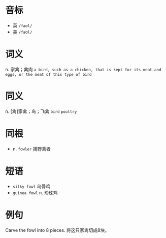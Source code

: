 # 音标

- 英 `/faʊl/`
- 美 `/faʊl/`

# 词义

n. 家禽；禽肉
`a bird, such as a chicken, that is kept for its meat and eggs, or the meat of this type of bird`

# 同义

n. [禽]家禽；鸟；飞禽
`bird` `poultry`

# 同根

- n. `fowler` 捕野禽者

# 短语

- `silky fowl` 乌骨鸡
- `guinea fowl` n. 珍珠鸡

# 例句

Carve the fowl into 8 pieces.
将这只家禽切成8块。


